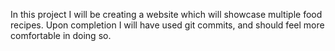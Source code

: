 In this project I will be creating a website which will showcase multiple food recipes.
Upon completion I will have used git commits, and should feel more comfortable in doing so.
